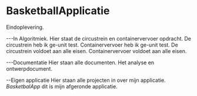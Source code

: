 # BasketballApplicatie
Eindoplevering.

---In Algoritmiek.
Hier staat de circustrein en containervervoer opdracht.
De circustrein heb ik ge-unit test.
Containervervoer heb ik ge-unit test.
De circustrein voldoet aan alle eisen.
Containervervoer voldoet aan alle eisen.

---Documentatie
Hier staan alle documenten.
Het analyse en ontwerpdocument.


--Eigen applicatie
Hier staan alle projecten in over mijn applicatie.
*BasketbalApp* dit is mijn afgeronde applicatie.